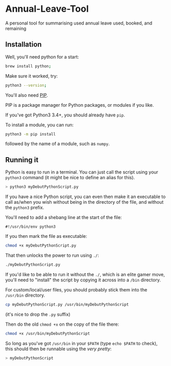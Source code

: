 # Annual-Leave-Tool

A personal tool for summarising used annual leave used, booked, and remaining

## Installation

Well, you'll need python for a start: 

```bash
brew install python;
```

Make sure it worked, try: 

```bash
python3 --version;
```

You'll also need [PIP](https://pypi.org/project/pip/). 

PIP is a package manager for Python packages, or modules if you like.

If you've got Python3 3.4+, you should already have `pip`. 

To install a module, you can run: 

```bash
python3 -m pip install
``` 

followed by the name of a module, such as `numpy`.

## Running it

Python is easy to run in a terminal. You can just call the script using your `python3` command (it might be nice to define an alias for this). 

```bash
> python3 myDebutPythonScript.py
```

If you have a nice Python script, you can even then make it an executable to call as/when you wish without being in the directory of the file, and without the `python3` prefix. 

You'll need to add a shebang line at the start of the file:

```
#!/usr/bin/env python3
```

If you then mark the file as executable: 

```bash
chmod +x myDebutPythonScript.py
```

That then unlocks the power to run using `./`: 

```bash
./myDebutPythonScript.py
```

If you'd like to be able to run it without the `./`, which is an elite gamer move, you'll need to "install" the script by copying it across into a `/bin` directory.

For custom/local/user files, you should probably stick them into the `/usr/bin` directory. 

```bash
cp myDebutPythonScript.py /usr/bin/myDebutPythonScript
```

(it's nice to drop the `.py` suffix)

Then do the old `chmod +x` on the copy of the file there: 

```bash
chmod +x /usr/bin/myDebutPythonScript
```

So long as you've got `/usr/bin` in your `$PATH` (type `echo $PATH` to check), this should then be runnable using the *very pretty*: 

```bash
> myDebutPythonScript
```